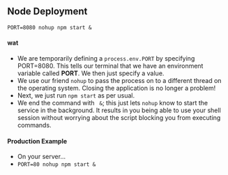 ## Node Deployment

`PORT=8080 nohup npm start &`

#### wat

* We are temporarily defining a `process.env.PORT` by specifying PORT=8080. This tells our terminal that we have an environment variable called **PORT**. We then just specify a value.
* We use our friend `nohup` to pass the process on to a different thread on the operating system. Closing the application is no longer a problem!
* Next, we just run `npm start` as per usual.
* We end the command with ` &`; this just lets `nohup` know to start the service in the background. It results in you being able to use your shell session without worrying about the script blocking you from executing commands.

#### Production Example

* On your server...
* `PORT=80 nohup npm start &`
